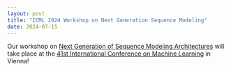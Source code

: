 ```yaml
---
layout: post
title: "ICML 2024 Workshop on Next Generation Sequence Modeling"
date: 2024-07-15
---
```


Our workshop on [Next Generation of Sequence Modeling Architectures](https://icml.cc/virtual/2024/workshop/29962) will take place at the [41st International Conference on Machine Learning](https://icml.cc/Conferences/2024) in Vienna!
